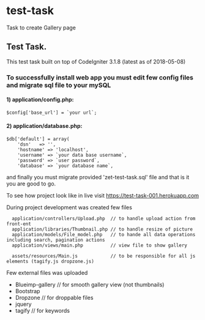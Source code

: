 # test-task
Task to create Gallery page

## Test Task. 

This test task built on top of CodeIgniter 3.1.8 (latest as of 2018-05-08)

### To successfully install web app you must edit few config files and migrate sql file to your mySQL

#### 1) application/config.php:
```
$config['base_url'] = `your url`;
```

#### 2) application/database.php:
```
$db['default'] = array(
	'dsn'	=> '',
	'hostname' => 'localhost',
	'username' => `your data base username`,
	'password' => `user password`,
	'database' => `your database name`,
```

and finally you must migrate provided 'zet-test-task.sql' file and that is it you are good to go.

To see how project look like in live visit https://test-task-001.herokuapp.com 

During project development was created few files 
```
  application/controllers/Upload.php  // to handle upload action from front-ent
  application/libraries/Thumbnail.php // to handle resize of picture
  application/models/File_model.php   // to hande all data operations including search, pagination actions
  application/views/main.php          // view file to show gallery
  
  assets/resources/Main.js            // to be responsible for all js elements (tagify.js dropzone.js) 
```
Few external files was uploaded
- Blueimp-gallery // for smooth gallery view (not thumbnails)  
- Bootstrap
- Dropzone // for droppable files 
- jquery
- tagify  // for keywords 
  
